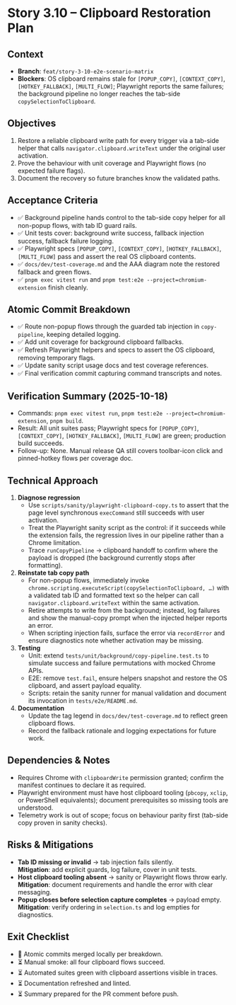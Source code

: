 # Story 3.10 – Clipboard Restoration Plan

## Context

- **Branch**: `feat/story-3-10-e2e-scenario-matrix`
- **Blockers**: OS clipboard remains stale for `[POPUP_COPY]`, `[CONTEXT_COPY]`,
  `[HOTKEY_FALLBACK]`, `[MULTI_FLOW]`; Playwright reports the same failures; the
  background pipeline no longer reaches the tab-side `copySelectionToClipboard`.

## Objectives

1. Restore a reliable clipboard write path for every trigger via a tab-side
   helper that calls `navigator.clipboard.writeText` under the original user
   activation.
2. Prove the behaviour with unit coverage and Playwright flows (no expected
   failure flags).
3. Document the recovery so future branches know the validated paths.

## Acceptance Criteria

- ✅ Background pipeline hands control to the tab-side copy helper for all
  non-popup flows, with tab ID guard rails.
- ✅ Unit tests cover: background write success, fallback injection success,
  fallback failure logging.
- ✅ Playwright specs `[POPUP_COPY]`, `[CONTEXT_COPY]`, `[HOTKEY_FALLBACK]`,
  `[MULTI_FLOW]` pass and assert the real OS clipboard contents.
- ✅ `docs/dev/test-coverage.md` and the AAA diagram note the restored fallback
  and green flows.
- ✅ `pnpm exec vitest run` and
  `pnpm test:e2e --project=chromium-extension` finish cleanly.

## Atomic Commit Breakdown

- ✅ Route non-popup flows through the guarded tab injection in
  `copy-pipeline`, keeping detailed logging.
- ✅ Add unit coverage for background clipboard fallbacks.
- ✅ Refresh Playwright helpers and specs to assert the OS clipboard, removing
  temporary flags.
- ✅ Update sanity script usage docs and test coverage references.
- ✅ Final verification commit capturing command transcripts and notes.

## Verification Summary (2025-10-18)

- Commands: `pnpm exec vitest run`, `pnpm test:e2e --project=chromium-extension`,
  `pnpm build`.
- Result: All unit suites pass; Playwright specs for `[POPUP_COPY]`, `[CONTEXT_COPY]`,
  `[HOTKEY_FALLBACK]`, `[MULTI_FLOW]` are green; production build succeeds.
- Follow-up: None. Manual release QA still covers toolbar-icon click and pinned-hotkey
  flows per coverage doc.

## Technical Approach

1. **Diagnose regression**
   - Use `scripts/sanity/playwright-clipboard-copy.ts` to assert that the page
     level synchronous `execCommand` still succeeds with user activation.
   - Treat the Playwright sanity script as the control: if it succeeds while the
     extension fails, the regression lives in our pipeline rather than a Chrome
     limitation.
   - Trace `runCopyPipeline` → clipboard handoff to confirm where the payload is
     dropped (the background currently stops after formatting).
2. **Reinstate tab copy path**
   - For non-popup flows, immediately invoke
     `chrome.scripting.executeScript(copySelectionToClipboard, …)` with a
     validated tab ID and formatted text so the helper can call
     `navigator.clipboard.writeText` within the same activation.
   - Retire attempts to write from the background; instead, log failures and
     show the manual-copy prompt when the injected helper reports an error.
   - When scripting injection fails, surface the error via `recordError` and
     ensure diagnostics note whether activation may be missing.
3. **Testing**
   - Unit: extend `tests/unit/background/copy-pipeline.test.ts` to simulate
     success and failure permutations with mocked Chrome APIs.
   - E2E: remove `test.fail`, ensure helpers snapshot and restore the OS
     clipboard, and assert payload equality.
   - Scripts: retain the sanity runner for manual validation and document its
     invocation in `tests/e2e/README.md`.
4. **Documentation**
   - Update the tag legend in `docs/dev/test-coverage.md` to reflect green
     clipboard flows.
   - Record the fallback rationale and logging expectations for future work.

## Dependencies & Notes

- Requires Chrome with `clipboardWrite` permission granted; confirm the manifest
  continues to declare it as required.
- Playwright environment must have host clipboard tooling (`pbcopy`, `xclip`,
  or PowerShell equivalents); document prerequisites so missing tools are
  understood.
- Telemetry work is out of scope; focus on behaviour parity first (tab-side copy
  proven in sanity checks).

## Risks & Mitigations

- **Tab ID missing or invalid** → tab injection fails silently.  
  **Mitigation**: add explicit guards, log failure, cover in unit tests.
- **Host clipboard tooling absent** → sanity or Playwright flows throw early.  
  **Mitigation**: document requirements and handle the error with clear
  messaging.
- **Popup closes before selection capture completes** → payload empty.  
  **Mitigation**: verify ordering in `selection.ts` and log empties for
  diagnostics.

## Exit Checklist

- 🔄 Atomic commits merged locally per breakdown.
- ⏳ Manual smoke: all four clipboard flows succeed.
- ⏳ Automated suites green with clipboard assertions visible in traces.
- ⏳ Documentation refreshed and linted.
- ⏳ Summary prepared for the PR comment before push.
